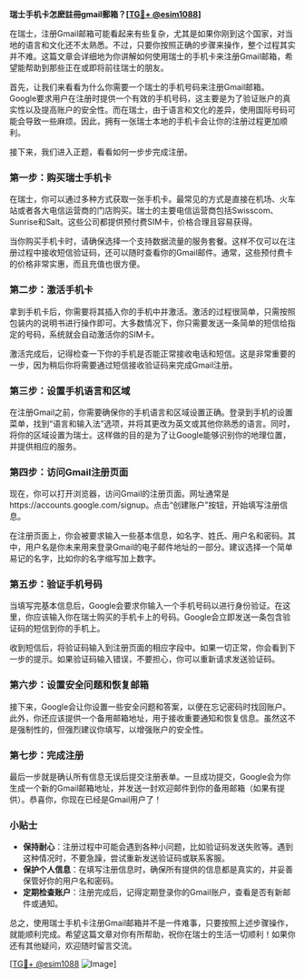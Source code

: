 **瑞士手机卡怎麽註冊gmail郵箱？[[TG💪+ @esim1088](https://t.me/s/esim1088)]**

在瑞士，注册Gmail邮箱可能看起来有些复杂，尤其是如果你刚到这个国家，对当地的语言和文化还不太熟悉。不过，只要你按照正确的步骤来操作，整个过程其实并不难。这篇文章会详细地为你讲解如何使用瑞士的手机卡来注册Gmail邮箱，希望能帮助到那些正在或即将前往瑞士的朋友。

首先，让我们来看看为什么你需要一个瑞士的手机号码来注册Gmail邮箱。Google要求用户在注册时提供一个有效的手机号码，这主要是为了验证账户的真实性以及提高账户的安全性。而在瑞士，由于语言和文化的差异，使用国际号码可能会导致一些麻烦。因此，拥有一张瑞士本地的手机卡会让你的注册过程更加顺利。

接下来，我们进入正题，看看如何一步步完成注册。

### 第一步：购买瑞士手机卡

在瑞士，你可以通过多种方式获取一张手机卡。最常见的方式是直接在机场、火车站或者各大电信运营商的门店购买。瑞士的主要电信运营商包括Swisscom、Sunrise和Salt。这些公司都提供预付费SIM卡，价格合理且容易获得。

当你购买手机卡时，请确保选择一个支持数据流量的服务套餐。这样不仅可以在注册过程中接收短信验证码，还可以随时查看你的Gmail邮件。通常，这些预付费卡的价格非常实惠，而且充值也很方便。

### 第二步：激活手机卡

拿到手机卡后，你需要将其插入你的手机中并激活。激活的过程很简单，只需按照包装内的说明书进行操作即可。大多数情况下，你只需要发送一条简单的短信给指定的号码，系统就会自动激活你的SIM卡。

激活完成后，记得检查一下你的手机是否能正常接收电话和短信。这是非常重要的一步，因为稍后你将需要通过短信接收验证码来完成Gmail注册。

### 第三步：设置手机语言和区域

在注册Gmail之前，你需要确保你的手机语言和区域设置正确。登录到手机的设置菜单，找到“语言和输入法”选项，并将其更改为英文或其他你熟悉的语言。同时，将你的区域设置为瑞士。这样做的目的是为了让Google能够识别你的地理位置，并提供相应的服务。

### 第四步：访问Gmail注册页面

现在，你可以打开浏览器，访问Gmail的注册页面。网址通常是https://accounts.google.com/signup。点击“创建账户”按钮，开始填写注册信息。

在注册页面上，你会被要求输入一些基本信息，如名字、姓氏、用户名和密码。其中，用户名是你未来用来登录Gmail的电子邮件地址的一部分。建议选择一个简单易记的名字，比如你的名字缩写加上数字。

### 第五步：验证手机号码

当填写完基本信息后，Google会要求你输入一个手机号码以进行身份验证。在这里，你应该输入你在瑞士购买的手机卡上的号码。Google会立即发送一条包含验证码的短信到你的手机上。

收到短信后，将验证码输入到注册页面的相应字段中。如果一切正常，你会看到下一步的提示。如果验证码输入错误，不要担心，你可以重新请求发送验证码。

### 第六步：设置安全问题和恢复邮箱

接下来，Google会让你设置一些安全问题和答案，以便在忘记密码时找回账户。此外，你还应该提供一个备用邮箱地址，用于接收重要通知和恢复信息。虽然这不是强制性的，但强烈建议你填写，以增强账户的安全性。

### 第七步：完成注册

最后一步就是确认所有信息无误后提交注册表单。一旦成功提交，Google会为你生成一个新的Gmail邮箱地址，并发送一封欢迎邮件到你的备用邮箱（如果有提供）。恭喜你，你现在已经是Gmail用户了！

### 小贴士

- **保持耐心**：注册过程中可能会遇到各种小问题，比如验证码发送失败等。遇到这种情况时，不要急躁，尝试重新发送验证码或联系客服。
- **保护个人信息**：在填写注册信息时，确保所有提供的信息都是真实的，并妥善保管好你的用户名和密码。
- **定期检查账户**：注册完成后，记得定期登录你的Gmail账户，查看是否有新邮件或通知。

总之，使用瑞士手机卡注册Gmail邮箱并不是一件难事，只要按照上述步骤操作，就能顺利完成。希望这篇文章对你有所帮助，祝你在瑞士的生活一切顺利！如果你还有其他疑问，欢迎随时留言交流。

[[TG💪+ @esim1088](https://t.me/s/esim1088) ![Image](https://i.postimg.cc/4NQfJmqS/Snipaste-2025-05-13-00-14-12.png)]